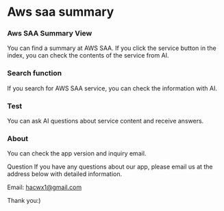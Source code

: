 # Aws saa summary

### Aws SAA Summary View
You can find a summary at AWS SAA. If you click the service button in the index, you can check the contents of the service from AI.

### Search function
If you search for AWS SAA service, you can check the information with AI.

### Test
You can ask AI questions about service content and receive answers.

### About
You can check the app version and inquiry email.

Question
If you have any questions about our app, please email us at the address below with detailed information.

Email: hacwx1@gmail.com

Thank you:)

